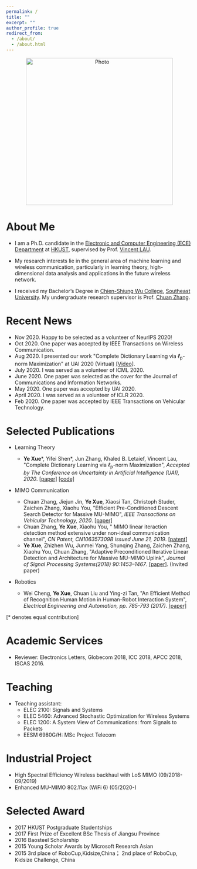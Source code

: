```yaml
---
permalink: /
title: ""
excerpt: ""
author_profile: true
redirect_from: 
  - /about/
  - /about.html
---
```


<p align="center">
  <img src="https://github.com/yokoxue/yokoxue.github.io/blob/master/images/mmexport1595089189849.jpeg?raw=true" alt="Photo" style="width: 400px;"/> 
</p>

# About Me
* I am a Ph.D. candidate in the [Electronic and Computer Engineering (ECE) Department](https://www.ece.ust.hk/) at [HKUST](https://www.ust.hk/), supervised by Prof. [Vincent LAU](https://eeknlau.home.ece.ust.hk/HKUST-Office-HomePage/HKUST_Home.html). 

* My research interests lie in the general area of machine learning and wireless communication, particularly in learning theory, high-dimensional data analysis and applications in the future wireless network.

* I received my Bachelor’s Degree in [Chien-Shiung Wu College](https://wjx.seu.edu.cn/wjxen/), [Southeast University](https://www.seu.edu.cn/english/). My undergraduate research supervisor is Prof. [Chuan Zhang](https://scholar.google.com/citations?user=iWOmEqMAAAAJ&hl=en).

# Recent News
* Nov 2020. Happy to be selected as a volunteer of NeurIPS 2020!
* Oct 2020. One paper was accepted by IEEE Transactions on Wireless Communication.
* Aug 2020. I presented our work "Complete Dictionary Learning via <i>ℓ</i><sub>p</sub>-norm Maximization" at UAI 2020 (Virtual) [[Video]](https://www.youtube.com/watch?v=7ybIy1ztwHg&list=PLTrdDEfEeShmhkbbCtmaPst7f7CFll0kc&index=11).
* July 2020. I was served as a volunteer of ICML 2020.
* June 2020. One paper was selected as the cover for the Journal of Communications and Information Networks.
* May 2020.  One paper was accepted by UAI 2020. 
* April 2020. I was served as a volunteer of ICLR 2020.
* Feb   2020. One paper was accepted by  IEEE Transactions on Vehicular Technology. 

# Selected Publications
* Learning Theory
  -  <b>Ye Xue</b>\*, Yifei Shen\*, Jun Zhang, Khaled B. Letaief, Vincent Lau, "Complete Dictionary Learning via <i>ℓ</i><sub>p</sub>-norm Maximization", <i>Accepted by The Conference on Uncertainty in Artificial Intelligence (UAI), 2020</i>. [[paper]](https://arxiv.org/pdf/2002.10043.pdf)  [[code]](https://github.com/yokoxue/LpDL) 
* MIMO Communication
  -  Chuan Zhang, Jiejun Jin, <b>Ye Xue</b>, Xiaosi Tan, Christoph Studer, Zaichen Zhang, Xiaohu You, "Efficient Pre-Conditioned Descent Search Detector for Massive MU-MIMO", <i>IEEE Transactions on Vehicular Technology, 2020</i>. [[paper]](https://ieeexplore.ieee.org/abstract/document/9007506)
  - Chuan Zhang,  <b>Ye Xue</b>,   Xiaohu You, " MIMO linear iteraction detection method extensive under non-ideal communication channel", <i>CN Patent, CN106357309B issued June 21, 2019</i>. [[patent]](https://patents.google.com/patent/CN106357309B/en?oq=CN106357309B)
  - <b>Ye Xue</b>,  Zhizhen Wu, Junmei Yang, Shunqing Zhang, Zaichen Zhang, Xiaohu You,  Chuan Zhang, "Adaptive Preconditioned Iterative Linear Detection and Architecture for Massive MU-MIMO Uplink",  <i>Journal of Signal Processing Systems(2018) 90:1453–1467</i>. [[paper]](https://link.springer.com/article/10.1007/s11265-017-1317-8). (Invited paper)
 
* Robotics
  - Wei Cheng, <b>Ye Xue</b>, Chuan Liu and Ying-zi Tan, "An Efficient Method of Recognition Human Motion in Human-Robot Interaction System",  <i>Electrical Engineering and Automation, pp. 785-793 (2017)</i>. [[paper]](https://www.worldscientific.com/doi/abs/10.1142/9789813220362_0094)

[\* denotes equal contribution]

# Academic Services
* Reviewer: Electronics Letters, Globecom 2018, ICC 2018, APCC 2018, ISCAS 2016.

# Teaching
* Teaching assistant:
  - ELEC 2100: Signals and Systems
  - ELEC 5460: Advanced Stochastic Optimization for Wireless Systems 
  - ELEC 1200: A System View of Communications: from Signals to Packets
  - EESM 6980G/H: MSc Project Telecom

# Industrial Project
* High Spectral Efficiency Wireless backhaul with LoS MIMO (09/2018-09/2019)
* Enhanced MU-MIMO 802.11ax (WiFi 6) (05/2020-)

# Selected Award
* 2017 HKUST Postgraduate Studentships 
* 2017 First Prize of Excellent BSc Thesis of Jiangsu Province 
* 2016 Baosteel Scholarship 
* 2015 Young Scholar Awards by Microsoft Research Asian 
* 2015 3rd place of RoboCup,Kidsize,China； 2nd place of RoboCup, Kidsize Challenge, China



